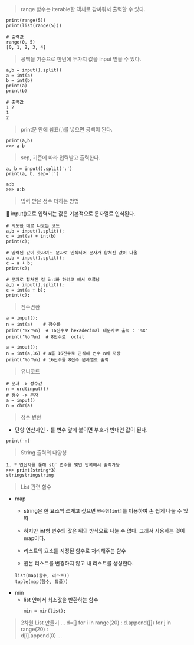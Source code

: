 > range 함수는 iterable한 객체로 감싸줘서 출력할 수 있다.

```
print(range(5)) 
print(list(range(5)))  

# 출력값
range(0, 5)
[0, 1, 2, 3, 4]
```


> 공백을 기준으로 한번에 두가지 값을 input 받을 수 있다.
``` 
a,b = input().split()
a = int(a)
b = int(b)
print(a)
print(b)

# 출력값
1 2
1
2
```

>print문 안에 쉼표(,)를 넣으면  공백이 된다.
```
print(a,b) 
>>> a b
```

>sep, 기준에 따라 입력받고 출력한다.
```
a, b = input().split(':')
print(a, b, sep=':')

a:b
>>> a:b
```

>입력 받은 정수 더하는 방법 

🔴 input()으로 입력되는 값은 기본적으로 문자열로 인식된다.
```
# 의도한 대로 나오는 코드 
a,b = input().split();
c = int(a) + int(b)
print(c);

# 입력된 값이 숫자여도 문자로 인식되어 문자가 합쳐진 값이 나옴
a,b = input().split();
c = a + b;
print(c);

# 문자로 합쳐진 걸 int화 하려고 해서 오류남 
a,b = input().split();
c = int(a + b);
print(c);
```

>진수변환
```
a = input();
n = int(a)    # 정수를 
print('%x'%n)  # 16진수로 hexadecimal 대문자로 출력 : '%X'
print('%o'%n)  # 8진수로  octal

a = inout();
n = int(a,16) # a를 16진수로 인식해 변수 n에 저장
print('%o'%n) # 16진수를 8진수 문자열로 출력 
```

>유니코드
```
# 문자 -> 정수값
n = ord(input())
# 정수 -> 문자
a = input()
n = chr(a) 
```

>정수 변환
- 단항 연산자인 `-` 를 변수 앞에 붙이면 부호가 반대인 값이 된다.
```
print(-n)
```

>String 출력의 다양성
```
1. * 연산자를 통해 str 변수를 몇번 반복해서 출력가능
>>> print(string*3) 
stringstringstring
```
>List 관련 함수

- map
  - string은 한 요소씩 쪼개고 싶으면 `변수명[int]`를 이용하여 손 쉽게 나눌 수 있따
  - 하지만 int형 변수의 값은 위의 방식으로 나눌 수 없다. 그래서 사용하는 것이 map이다.

  - 리스트의 요소를 지정된 함수로 처리해주는 함수
  - 원본 리스트를 변경하지 않고 새 리스트를 생성한다.
  ```
  list(map(함수, 리스트))
  tuple(map(함수, 튜플))
  ```
- min
  - list 안에서 최소값을 반환하는 함수  
    ```
    min = min(list);
    ```
    
>2차원 List 만들기
...
d=[]
for i in range(20) : 
  d.append([])
  for j in range(20) :  
    d[i].append(0)
... 